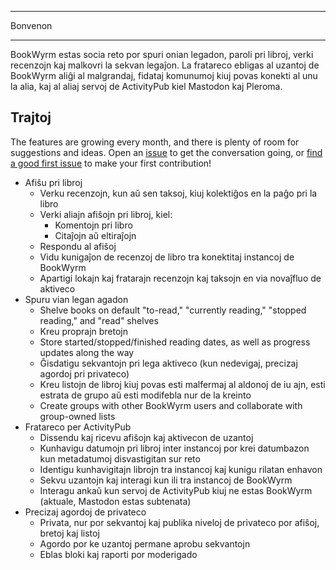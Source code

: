 - - -
Bonvenon
- - -

BookWyrm estas socia reto por spuri onian legadon, paroli pri libroj, verki recenzojn kaj malkovri la sekvan legaĵon. La fratareco ebligas al uzantoj de BookWyrm aliĝi al malgrandaj, fidataj komunumoj kiuj povas konekti al unu la alia, kaj al aliaj servoj de ActivityPub kiel Mastodon kaj Pleroma.

## Trajtoj
The features are growing every month, and there is plenty of room for suggestions and ideas. Open an [issue](https://github.com/bookwyrm-social/bookwyrm/issues) to get the conversation going, or [find a good first issue](https://github.com/bookwyrm-social/bookwyrm/issues?q=is%3Aissue%20state%3Aopen%20label%3A%22good%20first%20issue%22) to make your first contribution!

- Afiŝu pri libroj
    - Verku recenzojn, kun aŭ sen taksoj, kiuj kolektiĝos en la paĝo pri la libro
    - Verki aliajn afiŝojn pri libroj, kiel:
        - Komentojn pri libro
        - Citaĵojn aŭ eltiraĵojn
    - Respondu al afiŝoj
    - Vidu kunigaĵon de recenzoj de libro tra konektitaj instancoj de BookWyrm
    - Apartigi lokajn kaj fratarajn recenzojn kaj taksojn en via novaĵfluo de aktiveco
- Spuru vian legan agadon
    - Shelve books on default "to-read," "currently reading," "stopped reading," and "read" shelves
    - Kreu proprajn bretojn
    - Store started/stopped/finished reading dates, as well as progress updates along the way
    - Ĝisdatigu sekvantojn pri lega aktiveco (kun nedevigaj, precizaj agordoj pri privateco)
    - Kreu listojn de libroj kiuj povas esti malfermaj al aldonoj de iu ajn, esti estrata de grupo aŭ esti modifebla nur de la kreinto
    - Create groups with other BookWyrm users and collaborate with group-owned lists
- Fratareco per ActivityPub
    - Dissendu kaj ricevu afiŝojn kaj aktivecon de uzantoj
    - Kunhavigu datumojn pri libroj inter instancoj por krei datumbazon kun metadatumoj disvastigitan sur reto
    - Identigu kunhavigitajn librojn tra instancoj kaj kunigu rilatan enhavon
    - Sekvu uzantojn kaj interagi kun ili tra instancoj de BookWyrm
    - Interagu ankaŭ kun servoj de ActivityPub kiuj ne estas BookWyrm (aktuale, Mastodon estas subtenata)
- Precizaj agordoj de privateco
    - Privata, nur por sekvantoj kaj publika niveloj de privateco por afiŝoj, bretoj kaj listoj
    - Agordo por ke uzantoj permane aprobu sekvantojn
    - Eblas bloki kaj raporti por moderigado
